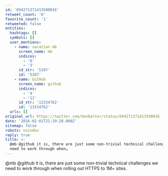 ```yaml
---
id: '694271371413590016'
retweet_count: '0'
favorite_count: '1'
retweeted: false
entities:
  hashtags: []
  symbols: []
  user_mentions:
    - name: vacation mb
      screen_name: mb
      indices:
        - '0'
        - '3'
      id_str: '5107'
      id: '5107'
    - name: GitHub
      screen_name: github
      indices:
        - '4'
        - '11'
      id_str: '13334762'
      id: '13334762'
  urls: []
original_url: https://twitter.com/benbalter/status/694271371413590016
date: '2016-02-01T21:29:28.000Z'
sitemap: false
robots: noindex
reply: true
title: >-
  @mb @github it is, there are just some non-trivial technical challenges we
  need to work through when…
---
```


@mb @github it is, there are just some non-trivial technical challenges we need to work through when rolling out HTTPS to 1M+ sites.